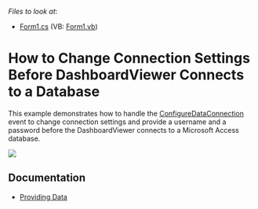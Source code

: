 <!-- default file list -->
*Files to look at*:

* [Form1.cs](./CS/Dashboard_ConfigureDataConnection/Form1.cs) (VB: [Form1.vb](./VB/Dashboard_ConfigureDataConnection/Form1.vb))
<!-- default file list end -->
# How to Change Connection Settings Before DashboardViewer Connects to a Database


This example demonstrates how to handle the [ConfigureDataConnection](http://docs.devexpress.com/Dashboard/DevExpress.DashboardWin.DashboardViewer.ConfigureDataConnection) event to change connection settings and provide a username and a password before the DashboardViewer connects to a Microsoft Access database.

![](/images/screenshot.png)

## Documentation

- [Providing Data](https://docs.devexpress.com/Dashboard/16914)
